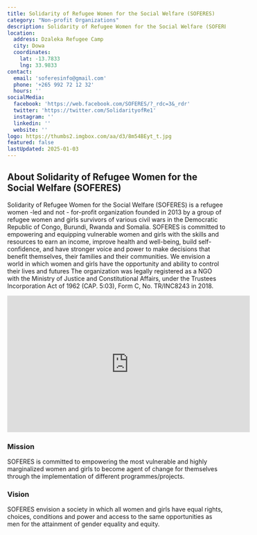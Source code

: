 ```yaml
---
title: Solidarity of Refugee Women for the Social Welfare (SOFERES)
category: "Non-profit Organizations"
description: Solidarity of Refugee Women for the Social Welfare (SOFERES) is a refugee women-led non-profit organization, founded in 2013 by women and girls from conflict-affected regions including the DRC, Burundi, Rwanda, and Somalia.
location:
  address: Dzaleka Refugee Camp
  city: Dowa
  coordinates:
    lat: -13.7833
    lng: 33.9833
contact:
  email: 'soferesinfo@gmail.com'
  phone: '+265 992 72 12 32'
  hours: ''
socialMedia:
  facebook: 'https://web.facebook.com/SOFERES/?_rdc=3&_rdr'
  twitter: 'https://twitter.com/SolidarityofRe1'
  instagram: ''
  linkedin: ''
  website: ''
logo: https://thumbs2.imgbox.com/aa/d3/8m54BEyt_t.jpg
featured: false
lastUpdated: 2025-01-03
---
```


## About Solidarity of Refugee Women for the Social Welfare (SOFERES)

Solidarity of Refugee Women for the Social Welfare (SOFERES) is a refugee women -led and not - for-profit organization founded in 2013 by a group of refugee women and girls survivors of various civil wars in the Democratic Republic of Congo, Burundi, Rwanda and Somalia. SOFERES is committed to empowering and equipping vulnerable women and girls with the skills and resources to earn an income, improve health and well-being, build self-confidence, and have stronger voice and power to make decisions that benefit themselves, their families and their communities. We envision a world in which women and girls have the opportunity and ability to control their lives and futures The organization was legally registered as a NGO with the Ministry of Justice and Constitutional Affairs, under the Trustees Incorporation Act of 1962 (CAP. 5:03), Form C, No. TR/INC8243 in 2018.

<iframe width="560" height="315" src="https://www.youtube.com/embed/H8CB_SjmwKU?si=NR3TDUUYlmnEWyBa" title="YouTube video player" frameborder="0" allow="accelerometer; autoplay; clipboard-write; encrypted-media; gyroscope; picture-in-picture; web-share" referrerpolicy="strict-origin-when-cross-origin" allowfullscreen></iframe>

### Mission

SOFERES is committed to empowering the most vulnerable and highly marginalized women and girls to become agent of change for themselves through the implementation of different programmes/projects.

### Vision

SOFERES envision a society in which all women and girls have equal rights, choices, conditions and power and access to the same opportunities as men for the attainment of gender equality and equity.









